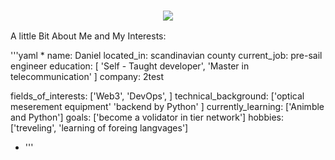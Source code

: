 ### <p align="center">  <img src="https://capsule-render.vercel.app/api?text=Hey%Everyone!🕹️&animation=fadeIn&type=waving&color=gradient&height=100"/></p>

A little Bit About Me and My Interests:

'''yaml * 
name: Daniel 
located_in: scandinavian county
current_job: pre-sail engineer
education:
  [ 'Self - Taught developer',
    'Master in telecommunication'
  ]
company: 2test

fields_of_interests:
  ['Web3',
   'DevOps',
  ]
technical_background:
  ['optical meserement equipment'
   'backend by Python'
  ]
 currently_learning: ['Animble and Python']
 goals: ['become a volidator in tier network']
 hobbies: ['treveling', 'learning of foreing langvages']
  * '''

